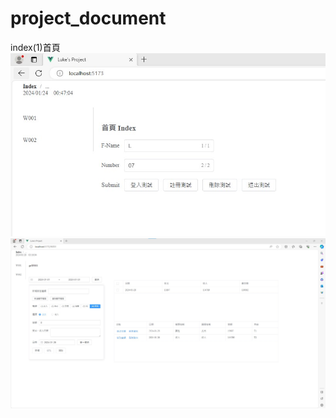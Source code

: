# project_document
index(1)首頁<br>
![image](https://github.com/LifanC/project_document/blob/InterviewWorks/Index.jpg)<br>
![image](https://github.com/LifanC/project_document/blob/InterviewWorks/W001.jpg)<br>